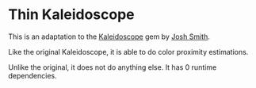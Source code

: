 # Thin Kaleidoscope

This is an adaptation to the [Kaleidoscope](https://github.com/JoshSmith/kaleidoscope) gem by [Josh Smith](https://github.com/JoshSmith).

Like the original Kaleidoscope, it is able to do color proximity estimations.

Unlike the original, it does not do anything else. It has 0 runtime dependencies.